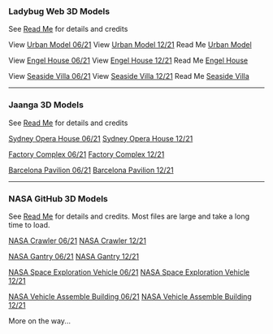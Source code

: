 

### Ladybug Web 3D Models

See [Read Me]( http://ladybug-tools.github.io/3d-models/ ) for details and credits

View [Urban Model 06/21]( #https://ladybug-tools.github.io/3d-models/content/obj/urban_model_001/model.mtl#la=37.796#lo=-122.398l#mo=5#da=21#sx=0.1#sy=0.1#sz=0.1#rx=-90#px=-15#pz=-20#cx=-32#cy=39#cz=92 )
View [Urban Model 12/21]( #https://ladybug-tools.github.io/3d-models/content/obj/urban_model_001/model.mtl#la=37.796#lo=-122.398l#mo=11#da=21#sx=0.1#sy=0.1#sz=0.1#rx=-90#px=-15#pz=-20#cx=-32#cy=39#cz=92 )
Read Me [Urban Model]( https://ladybug-tools.github.io/3d-models/content/obj/index.html#urban_model_001/readme.md )

View [Engel House 06/21]( #https://ladybug-tools.github.io/3d-models/content/obj/engel-house/AngelHouse_Bauhaus-in-Israel-r2.obj#la=32.0717#lo=34.7797#mo=5#da=21#rx=-90#px=-30#pz=25#cx=-11#cy=16#cz=51#tx=-4#ty=5#tz=-1#rx=-90#px=-30#pz=25#cx=-34#cy=40#cz=13#tx=-1#ty=2#tz=-7 )
View [Engel House 12/21]( #https://ladybug-tools.github.io/3d-models/content/obj/engel-house/AngelHouse_Bauhaus-in-Israel-r2.obj#la=32.0717#lo=34.7797#mo=12#da=21#rx=-90#px=-30#pz=25#cx=-11#cy=16#cz=51#tx=-4#ty=5#tz=-1#rx=-90#px=-30#pz=25#cx=-34#cy=40#cz=13#tx=-1#ty=2#tz=-7 )
Read Me [Engel House]( https://ladybug-tools.github.io/3d-models/content/obj/engel-house/ )

View [Seaside Villa 06/21]( #https://ladybug-tools.github.io/3d-models/content/obj/seaside-villa-obj/seaside-villa.mtl#la=33.5731#lo=7.5898#mo=5#da=17#hr=21#mn=0#sx=0.03#sy=0.03#sz=0.03#cx=43#cy=11#cz=2#tx=-44#ty=13#tz=-23 'Lat/lon: center of Casablanca' )
View [Seaside Villa 12/21]( #https://ladybug-tools.github.io/3d-models/content/obj/seaside-villa-obj/seaside-villa.mtl#la=33.5731#lo=7.5898#mo=12#da=17#hr=21#mn=0#sx=0.03#sy=0.03#sz=0.03#cx=43#cy=11#cz=2#tx=-44#ty=13#tz=-23 'Lat/lon: center of Casablanca' )
Read Me [Seaside Villa]( http://ladybug-tools.github.io/3d-models/content/obj/index.html#seaside-villa-obj/readme.md )

***

### Jaanga 3D Models

See [Read Me]( http://jaanga.github.io/3d-models/ ) for details and credits

[Sydney Opera House 06/21]( #https://jaanga.github.io/3d-models/obj/architecture/sydney-opera-house/sydney-opera-house.obj#la=-33.8587#lo=151.2140#mo=5#da=21#sx=0.2#sy=0.2#sz=0.2#pz=80#cx=89#cy=28#cz=-13#tx=-2#ty=5#tz=-6 )
[Sydney Opera House 12/21]( #https://jaanga.github.io/3d-models/obj/architecture/sydney-opera-house/sydney-opera-house.obj#la=-33.8587#lo=151.2140#mo=11#da=21#sx=0.2#sy=0.2#sz=0.2#pz=80#cx=89#cy=28#cz=-13#tx=-2#ty=5#tz=-6 )

[Factory Complex 06/21]( #https://jaanga.github.io/3d-models/obj/architecture/factory-complex/factory-complex.obj#la=48.3794#lo=31.1656#mo=5#da=21#sx=0.02#sy=0.02#sz=0.02#cx=60#cy=29#cz=-34#tx=12#ty=-10#tz=10 'Lat/lon: center of Ukraine' )
[Factory Complex 12/21]( #https://jaanga.github.io/3d-models/obj/architecture/factory-complex/factory-complex.obj#la=48.3794#lo=31.1656#mo=11#da=21#sx=0.02#sy=0.02#sz=0.02#cx=60#cy=29#cz=-34#tx=12#ty=-10#tz=10 'Lat/lon: center of Ukraine' )

[Barcelona Pavilion 06/21]( #https://jaanga.github.io/3d-models/obj/architecture/barcelona-pavilion/barcelona-pavilion.mtl#la=41.3706#lo=2.1500#mo=5#da=21#px=-30#pz=20#cx=39#cy=24#cz=-52#tx=3#ty=5#tz=-1#mo=1#da=17#hr=12#mn=0#px=-30#pz=20#cx=-39#cy=24#cz=38#tx=-11#ty=4#tz=-6 )
[Barcelona Pavilion 12/21]( #https://jaanga.github.io/3d-models/obj/architecture/barcelona-pavilion/barcelona-pavilion.mtl#la=41.3706#lo=2.1500#mo=11#da=21#px=-30#pz=20#cx=39#cy=24#cz=-52#tx=3#ty=5#tz=-1#mo=1#da=17#hr=12#mn=0#px=-30#pz=20#cx=-39#cy=24#cz=38#tx=-11#ty=4#tz=-6 )

***

### NASA GitHub 3D Models

See [Read Me]( https://github.com/nasa/NASA-3D-Resources ) for details and credits. Most files are large and take a long time to load.

[NASA Crawler 06/21]( #https://cdn.rawgit.com/nasa/NASA-3D-Resources/master/3D%20Models/Crawler/crawler.mtl#la=28.5729#lo=-80.6490#mo=5#da=21#cx=8#cy=12#cz=15#tx=-4#ty=2#tz=1 'Lat/lon: Kenndey Space Center' )
[NASA Crawler 12/21]( #https://cdn.rawgit.com/nasa/NASA-3D-Resources/master/3D%20Models/Crawler/crawler.mtl#la=28.5729#lo=-80.6490#mo=11#da=21#cx=8#cy=12#cz=15#tx=-4#ty=2#tz=1 'Lat/lon: Kenndey Space Center' )

[NASA Gantry 06/21]( #https://cdn.rawgit.com/nasa/NASA-3D-Resources/master/3D%20Models/Gantry/Gantry.mtl#la=28.5729#lo=-80.6490#mo=5#da=21#cx=14#cy=8#cz=-13#tx=1#ty=2#tz=5 'Lat/lon: Kenndey Space Center' )
[NASA Gantry 12/21]( #https://cdn.rawgit.com/nasa/NASA-3D-Resources/master/3D%20Models/Gantry/Gantry.mtl#la=28.5729#lo=-80.6490#mo=11#da=21#cx=14#cy=8#cz=-13#tx=1#ty=2#tz=5 'Lat/lon: Kenndey Space Center' )

[NASA Space Exploration Vehicle 06/21]( #https://cdn.rawgit.com/nasa/NASA-3D-Resources/master/3D%20Models/Space%20Exporation%20Vehicle/MMSEV.mtl#la=28.5729#lo=-80.6490#mo=5#da=21#cx=-4#cy=-0#cz=4#ty=-1 'Lat/lon: Kenndey Space Center'  )
[NASA Space Exploration Vehicle 12/21]( #https://cdn.rawgit.com/nasa/NASA-3D-Resources/master/3D%20Models/Space%20Exporation%20Vehicle/MMSEV.mtl#la=28.5729#lo=-80.6490#mo=11#da=21#cx=-4#cy=-0#cz=4#ty=-1 'Lat/lon: Kenndey Space Center' )

[NASA Vehicle Assemble Building 06/21]( #https://cdn.rawgit.com/nasa/NASA-3D-Resources/master/3D%20Models/Vehicle%20Assembly%20Building%20(VAB)/VAB.mtl#la=28.5729#lo=-80.6490#mo=5#da=21#cx=15#cy=4#cz=24#ty=1 'Lat/lon: Kenndey Space Center' )
[NASA Vehicle Assemble Building 12/21]( #https://cdn.rawgit.com/nasa/NASA-3D-Resources/master/3D%20Models/Vehicle%20Assembly%20Building%20(VAB)/VAB.mtl#la=28.5729#lo=-80.6490#mo=11#da=21#cx=15#cy=4#cz=24#ty=1 'Lat/lon: Kenndey Space Center' )

More on the way...


